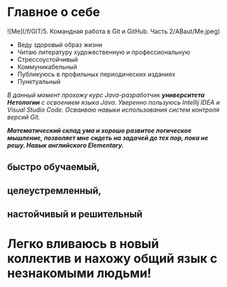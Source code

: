 # Главное о себе 
![Me](/f/GIT/5. Командная работа в Git и GitHub. Часть 2/ABaut/Me.jpeg)
+ Веду здоровый образ жизни	
+ Читаю литературу художественную и профессиональную	
+ Стрессоустойчивый	
+ Коммуникабельный	
+ Публикуюсь в профильных периодических изданиях	
+ Пунктуальный

_В данный момент прохожу курс Java-разработчик **университета Нетологии** с освоением языка Java. Уверенно пользуюсь Intellij IDEA и Visual Studio Code. Осваиваю навыки использования систем контроля версий Git._ 

_**Математический склад ума и хорошо развитое логическое мышление, позволяет мне сидеть на задачей до тех пор, пока не решу. Навык английского Elementary.**_


## **быстро обучаемый,**
## **целеустремленный,**
## **настойчивый и решительный**

# Легко вливаюсь в новый коллектив и нахожу общий язык с незнакомыми людьми!